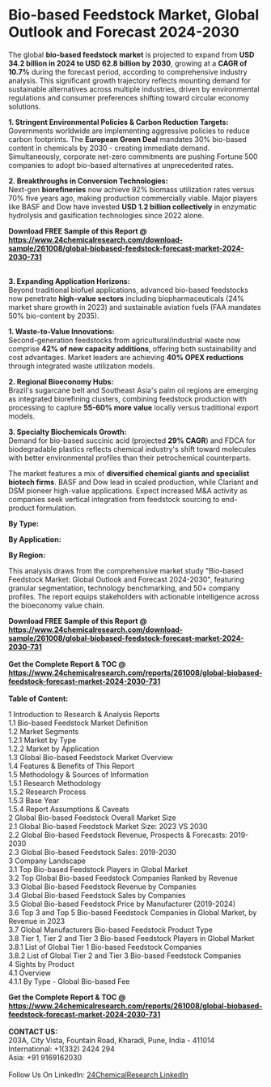 <h1>Bio-based Feedstock Market, Global Outlook and Forecast 2024-2030</h1><p>The global <strong>bio-based feedstock market</strong> is projected to expand from <strong>USD 34.2 billion in 2024 to USD 62.8 billion by 2030</strong>, growing at a <strong>CAGR of 10.7%</strong> during the forecast period, according to comprehensive industry analysis. This significant growth trajectory reflects mounting demand for sustainable alternatives across multiple industries, driven by environmental regulations and consumer preferences shifting toward circular economy solutions.</p><p><strong>1. Stringent Environmental Policies &amp; Carbon Reduction Targets:</strong><br>
Governments worldwide are implementing aggressive policies to reduce carbon footprints. The <strong>European Green Deal</strong> mandates 30% bio-based content in chemicals by 2030 - creating immediate demand. Simultaneously, corporate net-zero commitments are pushing Fortune 500 companies to adopt bio-based alternatives at unprecedented rates.</p><p><strong>2. Breakthroughs in Conversion Technologies:</strong><br>
Next-gen <strong>biorefineries</strong> now achieve 92% biomass utilization rates versus 70% five years ago, making production commercially viable. Major players like BASF and Dow have invested <strong>USD 1.2 billion collectively</strong> in enzymatic hydrolysis and gasification technologies since 2022 alone.</p><div><b>Download FREE Sample of this Report @ 
            <a href="https://www.24chemicalresearch.com/download-sample/261008/global-biobased-feedstock-forecast-market-2024-2030-731">
            https://www.24chemicalresearch.com/download-sample/261008/global-biobased-feedstock-forecast-market-2024-2030-731</a></b></div><br><p><strong>3. Expanding Application Horizons:</strong><br>
Beyond traditional biofuel applications, advanced bio-based feedstocks now penetrate <strong>high-value sectors</strong> including biopharmaceuticals (24% market share growth in 2023) and sustainable aviation fuels (FAA mandates 50% bio-content by 2035).</p><p><strong>1. Waste-to-Value Innovations:</strong><br>
Second-generation feedstocks from agricultural/industrial waste now comprise <strong>42% of new capacity additions</strong>, offering both sustainability and cost advantages. Market leaders are achieving <strong>40% OPEX reductions</strong> through integrated waste utilization models.</p><p><strong>2. Regional Bioeconomy Hubs:</strong><br>
Brazil's sugarcane belt and Southeast Asia's palm oil regions are emerging as integrated biorefining clusters, combining feedstock production with processing to capture <strong>55-60% more value</strong> locally versus traditional export models.</p><p><strong>3. Specialty Biochemicals Growth:</strong><br>
Demand for bio-based succinic acid (projected <strong>29% CAGR</strong>) and FDCA for biodegradable plastics reflects chemical industry's shift toward molecules with better environmental profiles than their petrochemical counterparts.</p><p>The market features a mix of <strong>diversified chemical giants and specialist biotech firms</strong>. BASF and Dow lead in scaled production, while Clariant and DSM pioneer high-value applications. Expect increased M&amp;A activity as companies seek vertical integration from feedstock sourcing to end-product formulation.</p><p><strong>By Type:</strong></p><p><strong>By Application:</strong></p><p><strong>By Region:</strong></p><p>This analysis draws from the comprehensive market study "Bio-based Feedstock Market: Global Outlook and Forecast 2024-2030", featuring granular segmentation, technology benchmarking, and 50+ company profiles. The report equips stakeholders with actionable intelligence across the bioeconomy value chain.</p><div><b>Download FREE Sample of this Report @ 
            <a href="https://www.24chemicalresearch.com/download-sample/261008/global-biobased-feedstock-forecast-market-2024-2030-731">
            https://www.24chemicalresearch.com/download-sample/261008/global-biobased-feedstock-forecast-market-2024-2030-731</a></b></div><br><div><b>Get the Complete Report & TOC @ 
            <a href="https://www.24chemicalresearch.com/reports/261008/global-biobased-feedstock-forecast-market-2024-2030-731">
            https://www.24chemicalresearch.com/reports/261008/global-biobased-feedstock-forecast-market-2024-2030-731</a></b></div><br>
            <b>Table of Content:</b><p>1 Introduction to Research & Analysis Reports<br />
    1.1 Bio-based Feedstock Market Definition<br />
    1.2 Market Segments<br />
        1.2.1 Market by Type<br />
        1.2.2 Market by Application<br />
    1.3 Global Bio-based Feedstock Market Overview<br />
    1.4 Features & Benefits of This Report<br />
    1.5 Methodology & Sources of Information<br />
        1.5.1 Research Methodology<br />
        1.5.2 Research Process<br />
        1.5.3 Base Year<br />
        1.5.4 Report Assumptions & Caveats<br />
2 Global Bio-based Feedstock Overall Market Size<br />
    2.1 Global Bio-based Feedstock Market Size: 2023 VS 2030<br />
    2.2 Global Bio-based Feedstock Revenue, Prospects & Forecasts: 2019-2030<br />
    2.3 Global Bio-based Feedstock Sales: 2019-2030<br />
3 Company Landscape<br />
    3.1 Top Bio-based Feedstock Players in Global Market<br />
    3.2 Top Global Bio-based Feedstock Companies Ranked by Revenue<br />
    3.3 Global Bio-based Feedstock Revenue by Companies<br />
    3.4 Global Bio-based Feedstock Sales by Companies<br />
    3.5 Global Bio-based Feedstock Price by Manufacturer (2019-2024)<br />
    3.6 Top 3 and Top 5 Bio-based Feedstock Companies in Global Market, by Revenue in 2023<br />
    3.7 Global Manufacturers Bio-based Feedstock Product Type<br />
    3.8 Tier 1, Tier 2 and Tier 3 Bio-based Feedstock Players in Global Market<br />
        3.8.1 List of Global Tier 1 Bio-based Feedstock Companies<br />
        3.8.2 List of Global Tier 2 and Tier 3 Bio-based Feedstock Companies<br />
4 Sights by Product<br />
    4.1 Overview<br />
        4.1.1 By Type - Global Bio-based Fee</p><div><b>Get the Complete Report & TOC @ 
            <a href="https://www.24chemicalresearch.com/reports/261008/global-biobased-feedstock-forecast-market-2024-2030-731">
            https://www.24chemicalresearch.com/reports/261008/global-biobased-feedstock-forecast-market-2024-2030-731</a></b></div><br><b>CONTACT US:</b><br>
            203A, City Vista, Fountain Road, Kharadi, Pune, India - 411014<br>
            International: +1(332) 2424 294<br>
            Asia: +91 9169162030 <br><br>
            Follow Us On LinkedIn: <a href="https://www.linkedin.com/company/24chemicalresearch/">24ChemicalResearch LinkedIn</a>